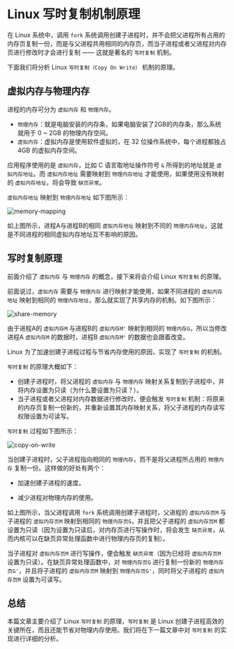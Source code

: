 # Linux 写时复制机制原理

在 Linux 系统中，调用 `fork` 系统调用创建子进程时，并不会把父进程所有占用的内存页复制一份，而是与父进程共用相同的内存页，而当子进程或者父进程对内存页进行修改时才会进行复制 —— 这就是著名的 `写时复制` 机制。

下面我们将分析 Linux `写时复制（Copy On Write）` 机制的原理。

## 虚拟内存与物理内存

进程的内存可分为 `虚拟内存` 和 `物理内存`。

*   `物理内存`：就是电脑安装的内存条，如果电脑安装了2GB的内存条，那么系统就用于 0 ~ 2GB 的物理内存空间。
*   `虚拟内存`：虚拟内存是使用软件虚拟的，在 32 位操作系统中，每个进程都独占 4GB 的虚拟内存空间。

应用程序使用的是 `虚拟内存`，比如 C 语言取地址操作符号 `&` 所得到的地址就是 `虚拟内存地址`。而 `虚拟内存地址` 需要映射到 `物理内存地址` 才能使用，如果使用没有映射的 `虚拟内存地址`，将会导致 `缺页异常`。

`虚拟内存地址` 映射到 `物理内存地址` 如下图所示：

![memory-mapping](https://raw.githubusercontent.com/liexusong/linux-source-code-analyze/master/images/memory-mapping/memory-mapping.png)

如上图所示，进程A与进程B的相同 `虚拟内存地址` 映射到不同的 `物理内存地址`，这就是不同进程的相同虚拟内存地址互不影响的原因。

## 写时复制原理

前面介绍了 `虚拟内存` 与 `物理内存` 的概念，接下来将会介绍 Linux `写时复制` 的原理。

前面说过，`虚拟内存` 需要与 `物理内存` 进行映射才能使用，如果不同进程的 `虚拟内存地址` 映射到相同的 `物理内存地址`，那么就实现了共享内存的机制。如下图所示：

![share-memory](https://raw.githubusercontent.com/liexusong/linux-source-code-analyze/master/images/memory-mapping/share-memory.png)

由于进程A的 `虚拟内存M` 与进程B的 `虚拟内存M'` 映射到相同的 `物理内存G`，所以当修改进程A `虚拟内存M` 的数据时，进程B `虚拟内存M'` 的数据也会跟着改变。

Linux 为了加速创建子进程过程与节省内存使用的原因，实现了 `写时复制` 的机制。

`写时复制` 的原理大概如下：

*   创建子进程时，将父进程的 `虚拟内存` 与 `物理内存` 映射关系复制到子进程中，并将内存设置为只读（为什么要设置为只读？）。
*   当子进程或者父进程对内存数据进行修改时，便会触发 `写时复制` 机制：将原来的内存页复制一份新的，并重新设置其内存映射关系，将父子进程的内存读写权限设置为可读写。

`写时复制` 过程如下图所示：

![copy-on-write](https://raw.githubusercontent.com/liexusong/linux-source-code-analyze/master/images/memory-mapping/copy-on-write.png)

当创建子进程时，父子进程指向相同的 `物理内存`，而不是将父进程所占用的 `物理内存` 复制一份。这样做的好处有两个：

*   加速创建子进程的速度。

*   减少进程对物理内存的使用。

如上图所示，当父进程调用 `fork` 系统调用创建子进程时，父进程的 `虚拟内存页M` 与子进程的 `虚拟内存页M` 映射到相同的 `物理内存页G`，并且把父子进程的 `虚拟内存页M` 都设置为只读（因为设置为只读后，对内存页进行写操作时，将会发生 `缺页异常`，从而内核可以在缺页异常处理函数中进行物理内存页的复制）。

当子进程对 `虚拟内存页M` 进行写操作，便会触发 `缺页异常`（因为已经将 `虚拟内存页M` 设置为只读）。在缺页异常处理函数中，对 `物理内存页G` 进行复制一份新的 `物理内存页G'`，并且将子进程的 `虚拟内存页M` 映射到 `物理内存页G'`，同时将父子进程的 `虚拟内存页M` 设置为可读写。

## 总结

本篇文章主要介绍了 Linux `写时复制` 的原理，`写时复制` 是 Linux 创建子进程高效的关键所在，而且还能节省对物理内存使用。我们将在下一篇文章中对 `写时复制` 的实现进行详细的分析。

